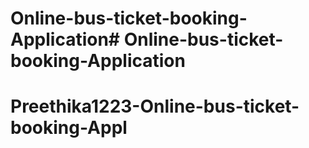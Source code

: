 # Online-bus-ticket-booking-Application# Online-bus-ticket-booking-Application
# Preethika1223-Online-bus-ticket-booking-Appl
